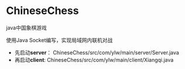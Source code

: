 # ChineseChess
java中国象棋游戏

使用Java Socket编写，实现局域网内联机对战

- 先启动**server**： ChineseChess/src/com/ylw/main/server/Server.java
- 再启动**client**: ChineseChess/src/com/ylw/main/client/Xiangqi.java
